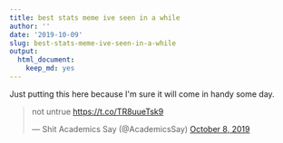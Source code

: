 ```yaml
---
title: best stats meme ive seen in a while
author: ''
date: '2019-10-09'
slug: best-stats-meme-ive-seen-in-a-while
output:
  html_document:
    keep_md: yes
---
```


Just putting this here because I'm sure it will come in handy some day.  

<blockquote class="twitter-tweet"><p lang="en" dir="ltr">not untrue <a href="https://t.co/TR8uueTsk9">https://t.co/TR8uueTsk9</a></p>&mdash; Shit Academics Say (@AcademicsSay) <a href="https://twitter.com/AcademicsSay/status/1181528093250461696?ref_src=twsrc%5Etfw">October 8, 2019</a></blockquote> <script async src="https://platform.twitter.com/widgets.js" charset="utf-8"></script>
